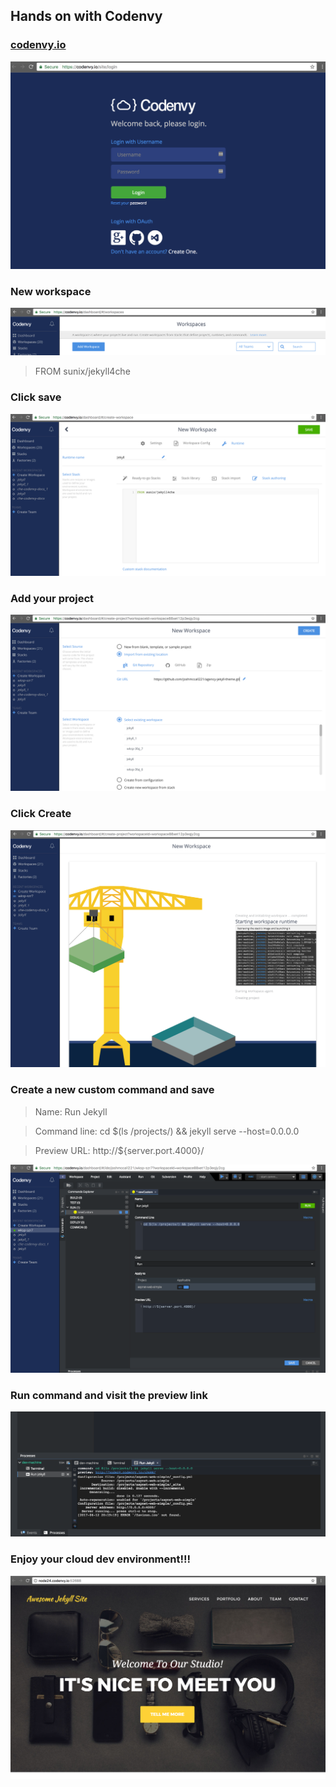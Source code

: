 ## Hands on with Codenvy

### [codenvy.io](https://codenvy.io/site/login)

![codenvy_login](../../images/codenvy_login.png)

### New workspace

![codenvy_login](../../images/codenvy_workspace.png)

> FROM sunix/jekyll4che


### Click save

![codenvy_create](../../images/codenvy_create.png)

### Add your project
![codenvy_project](../../images/codenvy_project.png)

### Click Create
![codenvy_starting](../../images/codenvy_starting.png)

### Create a new custom command and save

>Name: Run Jekyll

>Command line: cd $(ls /projects/) && jekyll serve --host=0.0.0.0

>Preview URL: http://${server.port.4000}/


![codenvy_command](../../images/codenvy_command.png)

### Run command and visit the preview link

![codenvy_run](../../images/codenvy_run.png)

### Enjoy your cloud dev environment!!!

![codenvy_cloud](../../images/codenvy_cloud.png)
